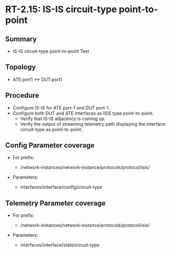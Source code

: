 # RT-2.15: IS-IS circuit-type point-to-point

## Summary

* IS-IS circuit-type point-to-point Test

## Topology

* ATE:port1 <-> DUT:port1

## Procedure

* Configure IS-IS for ATE port-1 and DUT port-1.
* Configure both DUT and ATE interfaces as ISIS type point-to-point.
    * Verify that IS-IS adjacency is coming up.
    * Verify the output of streaming telemetry path displaying the interface circuit-type as point-to-point.

## Config Parameter coverage

* For prefix:

     *   /network-instances/network-instance/protocols/protocol/isis/

*   Parameters:

    *   interfaces/interface/config/circuit-type

## Telemetry Parameter coverage

*   For prefix:

    *   /network-instances/network-instance/protocols/protocol/isis/

*   Parameters:

    *   interfaces/interface/state/circuit-type
